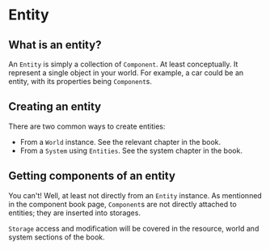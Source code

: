 # Entity

## What is an entity?

An `Entity` is simply a collection of `Component`. At least conceptually. It represent a single object in your world.
For example, a car could be an entity, with its properties being `Component`s.

## Creating an entity

There are two common ways to create entities:
* From a `World` instance. See the relevant chapter in the book.
* From a `System` using `Entities`. See the system chapter in the book.

## Getting components of an entity

You can't! Well, at least not directly from an `Entity` instance.
As mentionned in the component book page, `Component`s are not directly attached to entities; they are inserted into storages.

`Storage` access and modification will be covered in the resource, world and system sections of the book.

